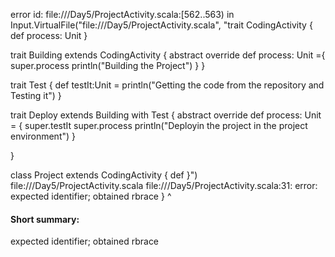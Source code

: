 error id: file://<WORKSPACE>/Day5/ProjectActivity.scala:[562..563) in Input.VirtualFile("file://<WORKSPACE>/Day5/ProjectActivity.scala", "trait CodingActivity
{
    def process: Unit
}



trait Building extends CodingActivity
{
    abstract override def process: Unit ={
         super.process
         println("Building the Project") 
    }
}

trait Test  {
   def testIt:Unit = println("Getting the code from the repository and Testing it")
}

trait Deploy extends Building  with Test {
    abstract override def process: Unit = {
        super.testIt
        super.process
        println("Deployin the project in the project environment")
    }

}

class Project extends CodingActivity {
    def
}")
file://<WORKSPACE>/Day5/ProjectActivity.scala
file://<WORKSPACE>/Day5/ProjectActivity.scala:31: error: expected identifier; obtained rbrace
}
^
#### Short summary: 

expected identifier; obtained rbrace